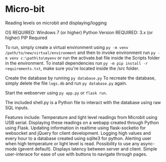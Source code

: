 # Micro-bit
Reading levels on microbit and displaying/logging

OS REQUIRED: Windows 7 (or higher)
Python Version REQUIRED: 3.x (or higher)
PIP Required

To run, simply create a virtual environment using `py -m venv /path/to/new/virtual/environment` 
and then to invoke environment run `py -m venv c:\path\to\myenv` or run the activate.bat file inside the Scripts folder in the environment.
To install dependencies run `py -m pip install -r requirements.txt`, make sure you're located inside the /src folder.

Create the database by running `py database.py`
To recreate the database, simply delete the file `logs.db` and run `py database.py` again.

Start the webserver using `py app.py` or `flask run`.

The included shell.py is a Python file to interact with the database using raw SQL inputs.

Features include:
  Temperature and light level readings from Microbit using USB serial.
  Displaying these readings on a webapp created through Python using Flask.
  Updating information in realtime using flask-socketio for websocket and jQuery for client development.
  Logging high values and every hour to a database created using sqlite3 for python.
  Alerting user when high temperature or light level is read.
  Possibility to use any async-mode (gevent default).
  Displays latency between server and client.
  Simple user-interace for ease of use with buttons to navigate through pages.

